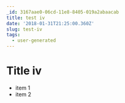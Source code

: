 ```yaml
---
_id: 3167aae0-06cd-11e8-8405-019a2abaacab
title: test iv
date: '2018-01-31T21:25:00.360Z'
slug: test-iv
tags:
  - user-generated
---
```

# Title iv

- item 1
- item 2
